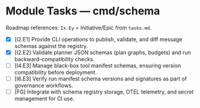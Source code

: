 # Module Tasks — cmd/schema

Roadmap references: `Ix.Ey` = Initiative/Epic from `tasks.md`.

- [x] [I2.E1] Provide CLI operations to publish, validate, and diff message schemas against the registry.
- [x] [I2.E2] Validate planner JSON schemas (plan graphs, budgets) and run backward-compatibility checks.
- [ ] [I4.E3] Manage black-box tool manifest schemas, ensuring version compatibility before deployment.
- [ ] [I6.E3] Verify run manifest schema versions and signatures as part of governance workflows.
- [ ] [FG] Integrate with schema registry storage, OTEL telemetry, and secret management for CI use.
